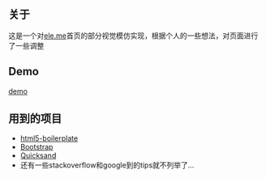 ## 关于

这是一个对[ele.me](http://ele.me)首页的部分视觉模仿实现，根据个人的一些想法，对页面进行了一些调整

## Demo

[demo](http://lanzc.com/eleme)

## 用到的项目

 - [html5-boilerplate](https://github.com/h5bp/html5-boilerplate)
 - [Bootstrap](https://github.com/twbs/bootstrap) 
 - [Quicksand](https://github.com/razorjack/quicksand)
 - 还有一些stackoverflow和google到的tips就不列举了... 